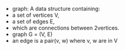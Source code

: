 - graph: A data structure containing:
- a set of vertices V,
- a set of edges E,
- which are connections between 2vertices.
- graph G = (V, E)
- an edge is a pair(v, w) where v, w are in V
